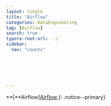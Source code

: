 ```yaml
---
layout: single
title: "Airflow"
categories: DataEngineering
tag: [Airflow]
search: true
typora-root-url: ../
sidebar:
  nav: "counts"






---
```




**[**Airflow][Airflow ](https://park-chanyeong.github.io)
{: .notice--primary}

